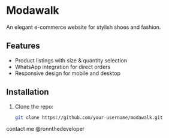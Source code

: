 # Modawalk

An elegant e-commerce website for stylish shoes and fashion.

## Features
- Product listings with size & quantity selection
- WhatsApp integration for direct orders
- Responsive design for mobile and desktop

## Installation
1. Clone the repo:
   ```bash
   git clone https://github.com/your-username/modawalk.git
contact me @ronnthedeveloper 

